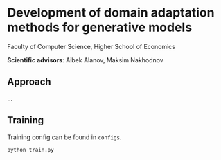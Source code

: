 # Development of domain adaptation methods for generative models
Faculty of Computer Science, Higher School of Economics

**Scientific advisors**: Aibek Alanov, Maksim Nakhodnov

## Approach
...

## Training
Training config can be found in `configs`.
```shell
python train.py
```